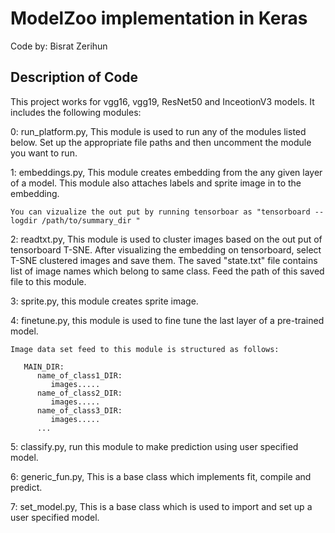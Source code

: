 # ModelZoo implementation in Keras
   Code by: Bisrat Zerihun

## Description of Code
This project works for vgg16, vgg19, ResNet50 and InceotionV3 models. It includes the following modules:

 0: run_platform.py, This module is used to run any of the modules listed below. Set up the appropriate file paths and then uncomment the module you want to run.

 1: embeddings.py, This module creates embedding from the any given layer of a model.
    This module also attaches labels and sprite image in to the embedding.

    You can vizualize the out put by running tensorboar as "tensorboard --logdir /path/to/summary_dir "

 2: readtxt.py, This module is used to cluster images based on the out put of tensorboard T-SNE.
    After visualizing the embedding on tensorboard, select T-SNE clustered images and save them.
    The saved "state.txt" file contains list of image names which belong to same class. Feed the path of this saved file to this module.

 3: sprite.py, this module creates sprite image.

 4: finetune.py, this module is used to fine tune the last layer of a pre-trained model. 

    Image data set feed to this module is structured as follows:

       MAIN_DIR:
          name_of_class1_DIR:
             images.....
          name_of_class2_DIR:
             images.....
          name_of_class3_DIR:
             images.....
          ...

 5: classify.py, run this module to make prediction using user specified model.
 
 6: generic_fun.py, This is a base class which implements fit, compile and predict.
 
 7: set_model.py, This is a base class which is used to import and set up a user specified model.
